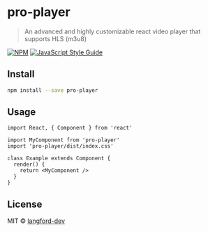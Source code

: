 # pro-player

> An advanced and highly customizable react video player that supports HLS (m3u8)

[![NPM](https://img.shields.io/npm/v/pro-player.svg)](https://www.npmjs.com/package/pro-player) [![JavaScript Style Guide](https://img.shields.io/badge/code_style-standard-brightgreen.svg)](https://standardjs.com)

## Install

```bash
npm install --save pro-player
```

## Usage

```tsx
import React, { Component } from 'react'

import MyComponent from 'pro-player'
import 'pro-player/dist/index.css'

class Example extends Component {
  render() {
    return <MyComponent />
  }
}
```

## License

MIT © [langford-dev](https://github.com/langford-dev)
